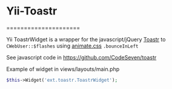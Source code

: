 # Yii-Toastr
=====================

Yii ToastrWidget is a wrapper for the javascript/jQuery [Toastr](http://CodeSeven.github.com/toastr) to `CWebUser::$flashes` using [animate.css](http://daneden.me/animate/) `.bounceInLeft`

See javascript code in https://github.com/CodeSeven/toastr

Example of widget in views/layouts/main.php
```php
$this->Widget('ext.toastr.ToastrWidget');
```